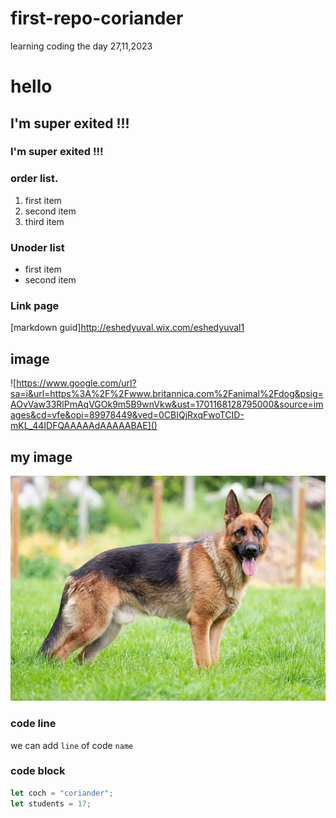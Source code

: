 # first-repo-coriander

learning coding the day 27,11,2023

# hello 

## I'm super exited !!!
### I'm super exited !!!

### order list.
1. first item
2. second item
3. third item

### Unoder list
- first item
- second item

### Link page

[markdown guid]http://eshedyuval.wix.com/eshedyuval1

## image

![https://www.google.com/url?sa=i&url=https%3A%2F%2Fwww.britannica.com%2Fanimal%2Fdog&psig=AOvVaw33RlPmAqVGOk9m5B9wnVkw&ust=1701168128795000&source=images&cd=vfe&opi=89978449&ved=0CBIQjRxqFwoTCID-mKL_44IDFQAAAAAdAAAAABAE]()

## my image

![Dog](German-Shepherd-dog-Alsatian.webp)

### code line

we can add `line` of code `name`

### code block

```js
let coch = "coriander";
let students = 17;
```


